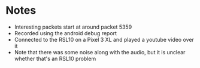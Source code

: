 # Notes

- Interesting packets start at around packet 5359
- Recorded using the android debug report
- Connected to the RSL10 on a Pixel 3 XL and played a youtube video over it
- Note that there was some noise along with the audio, but it is unclear whether that's an RSL10 problem
